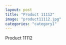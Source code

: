```yaml
---
layout: post
title: "Product 11112"
image: "product11112.jpg"
categories: "category1"
---
```

Product 11112
